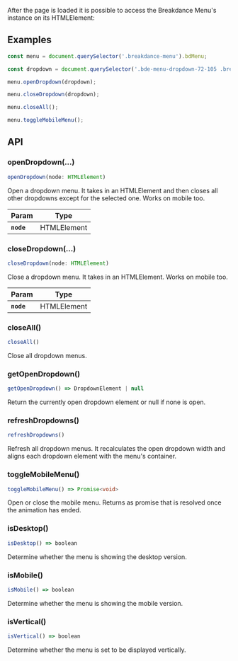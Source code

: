 After the page is loaded it is possible to access the Breakdance Menu's instance on its HTMLElement:

## Examples

```js
const menu = document.querySelector('.breakdance-menu').bdMenu;
```

```js
const dropdown = document.querySelector('.bde-menu-dropdown-72-105 .breakdance-dropdown');

menu.openDropdown(dropdown);

menu.closeDropdown(dropdown);

menu.closeAll();

menu.toggleMobileMenu();
```

## API

### openDropdown(...)

```typescript
openDropdown(node: HTMLElement)
```

Open a dropdown menu. It takes in an HTMLElement and then closes all other dropdowns except for the selected one. Works on mobile too.

| Param         | Type                                                              |
| ------------- | ----------------------------------------------------------------- |
| **`node`** | HTMLElement |


### closeDropdown(...)

```typescript
closeDropdown(node: HTMLElement)
```

Close a dropdown menu. It takes in an HTMLElement. Works on mobile too.

| Param         | Type                                                              |
| ------------- | ----------------------------------------------------------------- |
| **`node`** | HTMLElement |

### closeAll()

```typescript
closeAll()
```

Close all dropdown menus.

### getOpenDropdown()

```typescript
getOpenDropdown() => DropdownElement | null
```

Return the currently open dropdown element or null if none is open.

### refreshDropdowns()

```typescript
refreshDropdowns()
```

Refresh all dropdown menus. It recalculates the open dropdown width and aligns each dropdown element with the menu's container.


### toggleMobileMenu()

```typescript
toggleMobileMenu() => Promise<void>
```

Open or close the mobile menu. Returns as promise that is resolved once the animation has ended.


### isDesktop()

```typescript
isDesktop() => boolean
```

Determine whether the menu is showing the desktop version.

### isMobile()

```typescript
isMobile() => boolean
```

Determine whether the menu is showing the mobile version.

### isVertical()

```typescript
isVertical() => boolean
```

Determine whether the menu is set to be displayed vertically.
